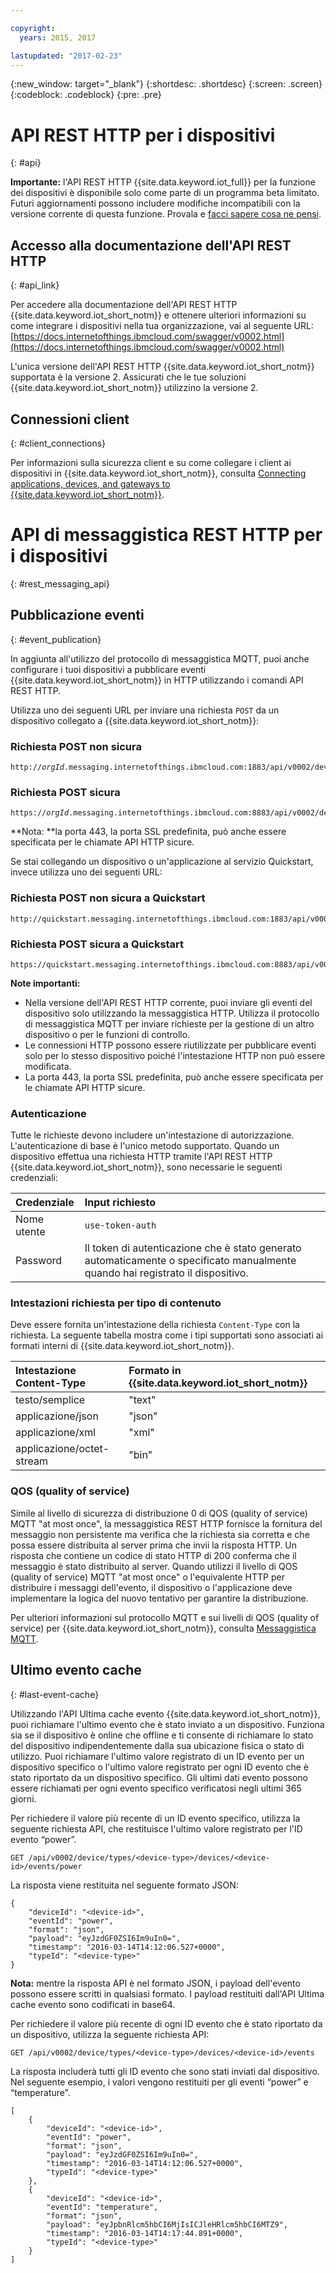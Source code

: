 ```yaml
---

copyright:
  years: 2015, 2017

lastupdated: "2017-02-23"
---
```


{:new_window: target="_blank"}
{:shortdesc: .shortdesc}
{:screen: .screen}
{:codeblock: .codeblock}
{:pre: .pre}

# API REST HTTP per i dispositivi
{: #api}

**Importante:** l'API REST HTTP {{site.data.keyword.iot_full}} per la funzione dei dispositivi è disponibile solo come parte di un programma beta limitato. Futuri aggiornamenti possono includere modifiche incompatibili con la versione corrente di questa funzione. Provala e [facci sapere cosa ne pensi](https://developer.ibm.com/answers/smart-spaces/17/internet-of-things.html).

## Accesso alla documentazione dell'API REST HTTP
{: #api_link}

Per accedere alla documentazione dell'API REST HTTP {{site.data.keyword.iot_short_notm}} e ottenere ulteriori informazioni su come integrare i dispositivi nella tua organizzazione, vai al seguente URL:  [https://docs.internetofthings.ibmcloud.com/swagger/v0002.html](https://docs.internetofthings.ibmcloud.com/swagger/v0002.html)

L'unica versione dell'API REST HTTP {{site.data.keyword.iot_short_notm}} supportata è la versione 2. Assicurati che le tue soluzioni {{site.data.keyword.iot_short_notm}} utilizzino la versione 2.

## Connessioni client
{: #client_connections}

Per informazioni sulla sicurezza client e su come collegare i client ai dispositivi in {{site.data.keyword.iot_short_notm}}, consulta [Connecting applications, devices, and gateways to {{site.data.keyword.iot_short_notm}}](../reference/security/connect_devices_apps_gw.html).

# API di messaggistica REST HTTP per i dispositivi
{: #rest_messaging_api}

## Pubblicazione eventi
{: #event_publication}

In aggiunta all'utilizzo del protocollo di messaggistica MQTT, puoi anche configurare i tuoi dispositivi a pubblicare eventi {{site.data.keyword.iot_short_notm}} in HTTP utilizzando i comandi API REST HTTP.

Utilizza uno dei seguenti URL per inviare una richiesta `POST` da un dispositivo collegato a {{site.data.keyword.iot_short_notm}}:

### Richiesta POST non sicura
<pre class="pre"><code class="hljs">http://<var class="keyword varname">orgId</var>.messaging.internetofthings.ibmcloud.com:1883/api/v0002/device/types/<var class="keyword varname">typeId</var>/devices/<var class="keyword varname">deviceId</var>/events/<var class="keyword varname">eventId</var></code></pre>

### Richiesta POST sicura

<pre class="pre"><code class="hljs">https://<var class="keyword varname">orgId</var>.messaging.internetofthings.ibmcloud.com:8883/api/v0002/device/types/<var class="keyword varname">typeId</var>/devices/<var class="keyword varname">deviceId</var>/events/<var class="keyword varname">eventId</var></code></pre>

**Nota: **la porta 443, la porta SSL predefinita, può anche essere specificata per le chiamate API HTTP sicure.

Se stai collegando un dispositivo o un'applicazione al servizio Quickstart, invece utilizza uno dei seguenti URL:

### Richiesta POST non sicura a Quickstart
<pre class="pre"><code class="hljs">http://quickstart.messaging.internetofthings.ibmcloud.com:1883/api/v0002/device/types/<var class="keyword varname">typeId</var>/devices/<var class="keyword varname">deviceId</var>/events/<var class="keyword varname">eventId</var></code></pre>

### Richiesta POST sicura a Quickstart
<pre class="pre"><code class="hljs">https://quickstart.messaging.internetofthings.ibmcloud.com:8883/api/v0002/device/types/<var class="keyword varname">typeId</var>/devices/<var class="keyword varname">deviceId</var>/events/<var class="keyword varname">eventId</var></code></pre>

**Note importanti:**
- Nella versione dell'API REST HTTP corrente, puoi inviare gli eventi del dispositivo solo utilizzando la messaggistica HTTP. Utilizza il protocollo di messaggistica MQTT per inviare richieste per la gestione di un altro dispositivo o per le funzioni di controllo.
- Le connessioni HTTP possono essere riutilizzate per pubblicare eventi solo per lo stesso dispositivo poiché l'intestazione HTTP non può essere modificata.
- La porta 443, la porta SSL predefinita, può anche essere specificata per le chiamate API HTTP sicure.

### Autenticazione

Tutte le richieste devono includere un'intestazione di autorizzazione. L'autenticazione di base è l'unico metodo supportato. Quando un dispositivo effettua una richiesta HTTP tramite l'API REST HTTP {{site.data.keyword.iot_short_notm}}, sono necessarie le seguenti credenziali:

|Credenziale|Input richiesto|
|:---|:---|
|Nome utente|`use-token-auth`
|Password| Il token di autenticazione che è stato generato automaticamente o specificato manualmente quando hai registrato il dispositivo.


### Intestazioni richiesta per tipo di contenuto

Deve essere fornita un'intestazione della richiesta `Content-Type` con la richiesta. La seguente tabella mostra come i tipi supportati sono associati ai formati interni di {{site.data.keyword.iot_short_notm}}.

|Intestazione Content-Type|Formato in {{site.data.keyword.iot_short_notm}}|
|:---|:---|
|testo/semplice|"text"
|applicazione/json| "json"
|applicazione/xml | "xml"
|applicazione/octet-stream|"bin"

### QOS (quality of service)

Simile al livello di sicurezza di distribuzione 0 di QOS (quality of service) MQTT "at most once", la messaggistica REST HTTP fornisce la fornitura del messaggio non persistente ma verifica che la richiesta sia corretta e che possa essere distribuita al server prima che invii la risposta HTTP. Un risposta che contiene un codice di stato HTTP di 200 conferma che il messaggio è stato distribuito al server. Quando utilizzi il livello di QOS (quality of service) MQTT "at most once" o l'equivalente HTTP per distribuire i messaggi dell'evento, il dispositivo o l'applicazione deve implementare la logica del nuovo tentativo per garantire la distribuzione.

Per ulteriori informazioni sul protocollo MQTT e sui livelli di QOS (quality of service) per {{site.data.keyword.iot_short_notm}}, consulta [Messaggistica MQTT](../reference/mqtt/index.html).

## Ultimo evento cache
{: #last-event-cache}

Utilizzando l'API Ultima cache evento {{site.data.keyword.iot_short_notm}}, puoi richiamare l'ultimo evento che è stato inviato a un dispositivo. Funziona sia se il dispositivo è online che offline e ti consente di richiamare lo stato del dispositivo indipendentemente dalla sua ubicazione fisica o stato di utilizzo. Puoi richiamare l'ultimo valore registrato di un ID evento per un dispositivo specifico o l'ultimo valore registrato per ogni ID evento che è stato riportato da un dispositivo specifico. Gli ultimi dati evento possono essere richiamati per ogni evento specifico verificatosi negli ultimi 365 giorni.

Per richiedere il valore più recente di un ID evento specifico, utilizza la seguente richiesta API, che restituisce l'ultimo valore registrato per l'ID evento “power”.

```
GET /api/v0002/device/types/<device-type>/devices/<device-id>/events/power
```

La risposta viene restituita nel seguente formato JSON:

```
{
    "deviceId": "<device-id>",
    "eventId": "power",
    "format": "json",
    "payload": "eyJzdGF0ZSI6Im9uIn0=",
    "timestamp": "2016-03-14T14:12:06.527+0000",
    "typeId": "<device-type>"
}
```

**Nota:** mentre la risposta API è nel formato JSON, i payload dell'evento possono essere scritti in qualsiasi formato. I payload restituiti dall'API Ultima cache evento sono codificati in base64.

Per richiedere il valore più recente di ogni ID evento che è stato riportato da un dispositivo, utilizza la seguente richiesta API:

```
GET /api/v0002/device/types/<device-type>/devices/<device-id>/events
```

La risposta includerà tutti gli ID evento che sono stati inviati dal dispositivo. Nel seguente esempio, i valori vengono restituiti per gli eventi “power” e “temperature”.

```
[
    {
        "deviceId": "<device-id>",
        "eventId": "power",
        "format": "json",
        "payload": "eyJzdGF0ZSI6Im9uIn0=",
        "timestamp": "2016-03-14T14:12:06.527+0000",
        "typeId": "<device-type>"
    },
    {
        "deviceId": "<device-id>",
        "eventId": "temperature",
        "format": "json",
        "payload": "eyJpbnRlcm5hbCI6MjIsICJleHRlcm5hbCI6MTZ9",
        "timestamp": "2016-03-14T14:17:44.891+0000",
        "typeId": "<device-type>"
    }
]
```
